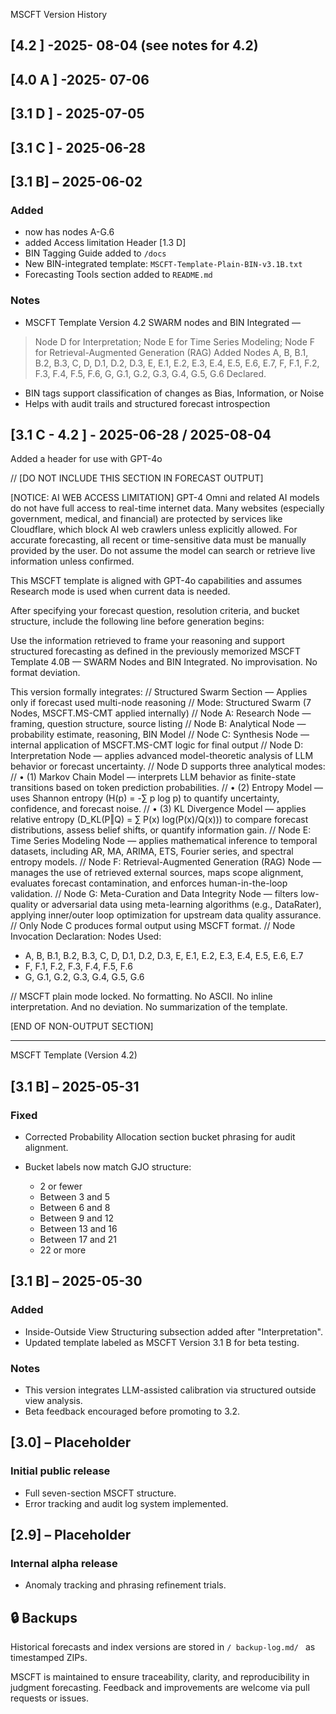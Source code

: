 MSCFT Version History
## \[4.2 ]     -2025- 08-04 (see notes for 4.2)
## \[4.0 A ]   -2025- 07-06
## \[3.1 D ]  - 2025-07-05
## \[3.1 C ]  - 2025-06-28
## \[3.1 B]   – 2025-06-02

### Added
* now has nodes A-G.6 
* added Access limitation Header [1.3 D]
* BIN Tagging Guide added to `/docs`
* New BIN-integrated template: `MSCFT-Template-Plain-BIN-v3.1B.txt`
* Forecasting Tools section added to `README.md`

### Notes

* MSCFT Template Version 4.2 SWARM nodes and BIN Integrated — 
> Node D for Interpretation; Node E for Time Series Modeling;
> Node F for Retrieval-Augmented Generation (RAG) Added
> Nodes A, B, B.1, B.2, B.3, C, D, D.1, D.2, D.3, E, E.1, E.2, E.3, E.4, E.5, E.6, E.7,
  F, F.1, F.2, F.3, F.4, F.5, F.6, G, G.1, G.2, G.3, G.4, G.5, G.6 Declared. 

* BIN tags support classification of changes as Bias, Information, or Noise
* Helps with audit trails and structured forecast introspection

## \[3.1 C - 4.2 ]  - 2025-06-28 / 2025-08-04
Added a header for use with GPT-4o                               

// [DO NOT INCLUDE THIS SECTION IN FORECAST OUTPUT]

[NOTICE: AI WEB ACCESS LIMITATION]
GPT-4 Omni and related AI models do not have full access to real-time internet data. Many websites 
(especially government, medical, and financial) are protected by services like Cloudflare,
which block AI web crawlers unless explicitly allowed.
For accurate forecasting, all recent or time-sensitive data must be manually provided by the user.
Do not assume the model can search or retrieve live information unless confirmed.

This MSCFT template is aligned with GPT-4o capabilities and assumes Research mode is used when current data is needed.

After specifying your forecast question, resolution criteria, and bucket structure,
include the following line before generation begins:

Use the information retrieved to frame your reasoning and support structured forecasting 
as defined in the previously memorized MSCFT Template 4.0B — SWARM Nodes and BIN Integrated.
No improvisation. No format deviation.

This version formally integrates:
// Structured Swarm Section — Applies only if forecast used multi-node reasoning
// Mode: Structured Swarm (7 Nodes, MSCFT.MS-CMT applied internally)
// Node A: Research Node — framing, question structure, source listing
// Node B: Analytical Node — probability estimate, reasoning, BIN Model
// Node C: Synthesis Node — internal application of MSCFT.MS-CMT logic for final output
// Node D: Interpretation Node — applies advanced model-theoretic analysis of LLM behavior or forecast uncertainty.
// Node D supports three analytical modes:
// • (1) Markov Chain Model — interprets LLM behavior as finite-state transitions based on token prediction probabilities.
// • (2) Entropy Model — uses Shannon entropy (H(p) = -∑ p log p) to quantify uncertainty, confidence, and forecast noise.
// • (3) KL Divergence Model — applies relative entropy (D_KL(P‖Q) = ∑ P(x) log(P(x)/Q(x))) to compare forecast distributions, assess belief shifts, or quantify information gain.
// Node E: Time Series Modeling Node — applies mathematical inference to temporal datasets, including AR, MA, ARIMA, ETS, Fourier series, and spectral entropy models.
// Node F: Retrieval-Augmented Generation (RAG) Node — manages the use of retrieved external sources, maps scope alignment, evaluates forecast contamination, and enforces human-in-the-loop validation.
// Node G: Meta-Curation and Data Integrity Node — filters low-quality or adversarial data using meta-learning algorithms (e.g., DataRater), applying inner/outer loop optimization for upstream data quality assurance.
// Only Node C produces formal output using MSCFT format.
// Node Invocation Declaration: Nodes Used:
- A, B, B.1, B.2, B.3, C, D, D.1, D.2, D.3, E, E.1, E.2, E.3, E.4, E.5, E.6, E.7
- F, F.1, F.2, F.3, F.4, F.5, F.6
- G, G.1, G.2, G.3, G.4, G.5, G.6

// MSCFT plain mode locked. No formatting. No ASCII. No inline interpretation. And no deviation. No summarization of the template.

\[END OF NON-OUTPUT SECTION]

---

MSCFT Template (Version 4.2)

## \[3.1 B] – 2025-05-31

### Fixed

* Corrected Probability Allocation section bucket phrasing for audit alignment.
* Bucket labels now match GJO structure:

  * 2 or fewer
  * Between 3 and 5
  * Between 6 and 8
  * Between 9 and 12
  * Between 13 and 16
  * Between 17 and 21
  * 22 or more

## \[3.1 B] – 2025-05-30

### Added

* Inside-Outside View Structuring subsection added after "Interpretation".
* Updated template labeled as MSCFT Version 3.1 B for beta testing.

### Notes

* This version integrates LLM-assisted calibration via structured outside view analysis.
* Beta feedback encouraged before promoting to 3.2.

## \[3.0] – Placeholder

### Initial public release

* Full seven-section MSCFT structure.
* Error tracking and audit log system implemented.

## \[2.9] – Placeholder

### Internal alpha release

* Anomaly tracking and phrasing refinement trials.

## 🔒 Backups

Historical forecasts and index versions are stored in `/ backup-log.md/ ` as timestamped ZIPs.

MSCFT is maintained to ensure traceability, clarity, and reproducibility in judgment forecasting. Feedback and improvements are welcome via pull requests or issues.
